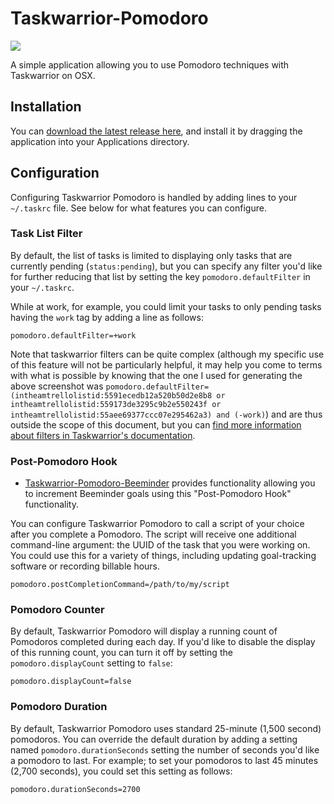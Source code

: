 # Taskwarrior-Pomodoro

![](http://coddingtonbear-public.s3.amazonaws.com/github/taskwarrior-pomodoro/screenshot.png)

A simple application allowing you to use Pomodoro techniques with Taskwarrior on OSX.

## Installation

You can [download the latest release here](http://coddingtonbear-public.s3.amazonaws.com/github/taskwarrior-pomodoro/releases/taskwarrior-pomodoro-1.4.0.dmg), and install it by dragging the application into your Applications directory.

## Configuration 

Configuring Taskwarrior Pomodoro is handled by adding lines to your `~/.taskrc` file.  See below for what features you can configure.

### Task List Filter

By default, the list of tasks is limited to displaying only tasks that are currently pending (`status:pending`), but you can specify any filter you'd like for further reducing that list by setting the key `pomodoro.defaultFilter` in your `~/.taskrc`.

While at work, for example, you could limit your tasks to only pending tasks having the `work` tag by adding a line as follows:

```
pomodoro.defaultFilter=+work
```

Note that taskwarrior filters can be quite complex (although my specific use of this feature will not be particularly helpful, it may help you come to terms with what is possible by knowing that the one I used for generating the above screenshot was `pomodoro.defaultFilter=(intheamtrellolistid:5591ecedb12a520b50d2e8b8 or intheamtrellolistid:559173de3295c9b2e550243f or intheamtrellolistid:55aee69377ccc07e295462a3) and (-work)`) and are thus outside the scope of this document, but you can [find more information about filters in Taskwarrior's documentation](http://taskwarrior.org/docs/filter.html).

### Post-Pomodoro Hook

* [Taskwarrior-Pomodoro-Beeminder](https://github.com/coddingtonbear/taskwarrior-pomodoro-beeminder) provides functionality allowing you to increment Beeminder goals using this "Post-Pomodoro Hook" functionality.

You can configure Taskwarrior Pomodoro to call a script of your choice after you complete a Pomodoro.  The script will receive one additional command-line argument: the UUID of the task that you were working on.  You could use this for a variety of things, including updating goal-tracking software or recording billable hours.

```
pomodoro.postCompletionCommand=/path/to/my/script
```

### Pomodoro Counter

By default, Taskwarrior Pomodoro will display a running count of Pomodoros completed during each day.  If you'd like to disable the display of this running count, you can turn it off by setting the ``pomodoro.displayCount`` setting to ``false``:

```
pomodoro.displayCount=false
```

### Pomodoro Duration

By default, Taskwarrior Pomodoro uses standard 25-minute (1,500 second) pomodoros.  You can override the default duration by adding a setting named ``pomodoro.durationSeconds`` setting the number of seconds you'd like a pomodoro to last.  For example; to set your pomodoros to last 45 minutes (2,700 seconds), you could set this setting as follows:

```
pomodoro.durationSeconds=2700
```
